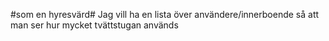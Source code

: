 #som en hyresvärd#
Jag vill ha en lista över användere/innerboende 
så att man ser hur mycket tvättstugan används
